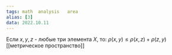 ```yaml
---
tags: math  analysis   area 
alias: [3]
data: 2022.10.11
---
```

Если $x,y,z$ - любые три элемента $X$, то:
$\rho(x,y) \leq \rho(x,z)+\rho(z,y)$[[метрическое пространство]]
